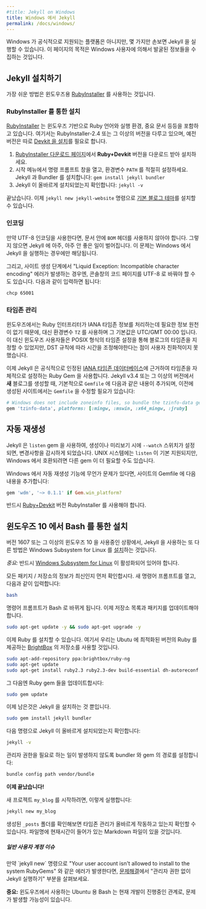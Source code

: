 ```yaml
---
#title: Jekyll on Windows
title: Windows 에서 Jekyll
permalink: /docs/windows/
---
```


<!--
While Windows is not an officially-supported platform, it can be used to run Jekyll with the proper tweaks. This page aims to collect some of the general knowledge and lessons that have been unearthed by Windows users.
-->
Windows 가 공식적으로 지원되는 플랫폼은 아니지만, 몇 가지만 손보면 Jekyll 을 실행할 수 있습니다. 이 페이지의 목적은 Windows 사용자에 의해서 발굴된 정보들을 수집하는 것입니다.


<!--
## Installing Jekyll
-->
## Jekyll 설치하기
<!--
The easiest way to run Jekyll is by using the [RubyInstaller][] for Windows.
-->
가장 쉬운 방법은 윈도우즈용 [RubyInstaller][] 를 사용하는 것입니다.

<!--
### Installation via RubyInstaller
-->
### RubyInstaller 를 통한 설치

<!--
[RubyInstaller][] is a self-contained Windows-based installer that includes the Ruby language, an execution environment, important documentation, and more.
We only cover RubyInstaller-2.4 and newer here, older versions need to [install the Devkit][Devkit-install] manually.
-->
[RubyInstaller][] 는 윈도우즈 기반으로 Ruby 언어와 실행 환경, 중요 문서 등등을 포함하고 있습니다.
여기서는 RubyInstaller-2.4 또는 그 이상의 버전을 다루고 있으며, 예전 버전은 따로 [Devkit 을 설치][Devkit-install]를 필요로 합니다.

<!--
1. Download and Install a **Ruby+Devkit** version from [RubyInstaller Downloads][RubyInstaller-downloads].
   Use default options for installation.
2. Open a new command prompt window from the start menu, so that changes to the `PATH` environment variable becomes effective.
   Install Jekyll and Bundler via: `gem install jekyll bundler`
3. Check if Jekyll installed properly: `jekyll -v`
-->
1. [RubyInstaller 다운로드 페이지][RubyInstaller-downloads]에서 **Ruby+Devkit** 버전을 다운로드 받아 설치하세요.
2. 시작 메뉴에서 명령 프롬프트 창을 열고, 환경변수 `PATH` 를 적절히 설정하세요.
   Jekyll 과 Bundler 를 설치합니다: `gem install jekyll bundler`
3. Jekyll 이 올바르게 설치되었는지 확인합니다: `jekyll -v`

<!--
That's it, you're ready to install our [default minimal blog theme](https://github.com/jekyll/minima) with `jekyll new jekyll-website`.
-->
끝났습니다. 이제 `jekyll new jekyll-website` 명령으로 [기본 블로그 테마](https://github.com/jekyll/minima)를 설치할 수 있습니다.

[RubyInstaller]: https://rubyinstaller.org/
[RubyInstaller-downloads]: https://rubyinstaller.org/downloads/
[Devkit-install]: https://github.com/oneclick/rubyinstaller/wiki/Development-Kit


<!--
### Encoding
-->
### 인코딩

<!--
If you use UTF-8 encoding, make sure that no `BOM` header characters exist in your files or very, very bad things will happen to
Jekyll. This is especially relevant when you're running Jekyll on Windows.
-->
만약 UTF-8 인코딩을 사용한다면, 문서 안에 `BOM` 헤더를 사용하지 않아야 합니다. 그렇지 않으면 Jekyll 에 아주, 아주 안 좋은 일이 벌어집니다.
이 문제는 Windows 에서 Jekyll 을 실행하는 경우에만 해당됩니다.

<!--
Additionally, you might need to change the code page of the console window to UTF-8 in case you get a "Liquid Exception: Incompatible character encoding" error during the site generation process. It can be done with the following command:
-->
그리고, 사이트 생성 단계에서 "Liquid Exception: Incompatible character encoding" 에러가 발생하는 경우엔, 콘솔창의 코드 페이지를 UTF-8 로 바꿔야 할 수도 있습니다.  다음과 같이 입력하면 됩니다:

```sh
chcp 65001
```


<!--
### Time-Zone Management
-->
### 타임존 관리

<!--
Since Windows doesn't have a native source of zoneinfo data, the Ruby Interpreter would not understand IANA Timezones and hence using them had the `TZ` environment variable default to UTC/GMT 00:00.
Though Windows users could alternatively define their blog's timezone by setting the key to use POSIX format of defining timezones, it wasn't as user-friendly when it came to having the clock altered to changing DST-rules.
-->
윈도우즈에서는 Ruby 인터프리터가 IANA 타임존 정보를 처리하는데 필요한 정보 원천이 없기 때문에, 대신 환경변수 `TZ` 를 사용하며 그 기본값은 UTC/GMT 00:00 입니다.
이 대신 윈도우즈 사용자들은 POSIX 형식의 타임존 설정을 통해 블로그의 타임존을 지정할 수 있었지만, DST 규칙에 따라 시간을 조정해야한다는 점이 사용자 친화적이지 못했습니다.

<!--
Jekyll now uses a rubygem to internally configure Timezone based on established [IANA Timezone Database][IANA-database].
While 'new' blogs created with Jekyll v3.4 and greater, will have the following added to their 'Gemfile' by default, existing sites *will* have to update their 'Gemfile' (and installed) to enable development on Windows:
-->
이제 Jekyll 은 공식적으로 인정된 [IANA 타임존 데이터베이스][IANA-database]에 근거하여 타임존을 자체적으로 설정하는 Ruby Gem 을 사용합니다.
Jekyll v3.4 또는 그 이상의 버전에서 **새** 블로그를 생성할 때, 기본적으로 `Gemfile` 에 다음과 같은 내용이 추가되며, 이전에 생성된 사이트에서는 `Gemfile` 을 수정할 필요가 있습니다:

```ruby
# Windows does not include zoneinfo files, so bundle the tzinfo-data gem
gem 'tzinfo-data', platforms: [:mingw, :mswin, :x64_mingw, :jruby]
```

[IANA-database]: https://en.wikipedia.org/wiki/List_of_tz_database_time_zones

<!--
### Auto Regeneration
-->
## 자동 재생성

<!--
Jekyll uses the `listen` gem to watch for changes when the `--watch` switch is specified during a build or serve. While `listen` has built-in support for UNIX systems, it may require an extra gem for compatibility with Windows.
-->
Jekyll 은 `listen` gem 을 사용하여, 생성이나 미리보기 시에 `--watch` 스위치가 설정되면, 변경사항을 감시하게 되었습니다. UNIX 시스템에는 `listen` 이 기본 지원되지만, Windows 에서 호환되려면 다른 gem 이 더 필요할 수도 있습니다.

<!--
Add the following to the Gemfile for your site if you have issues with auto-regeneration on Windows alone:
-->
Windows 에서 자동 재생성 기능에 무언가 문제가 있다면, 사이트의 Gemfile 에 다음 내용을 추가합니다:

```ruby
gem 'wdm', '~> 0.1.1' if Gem.win_platform?
```

<!--
You have to use a [Ruby+Devkit](https://rubyinstaller.org/downloads/) version of the RubyInstaller.
-->
반드시 [Ruby+Devkit](https://rubyinstaller.org/downloads/) 버전 RubyInstaller 를 사용해야 합니다.


<!--
## Installation via Bash on Windows 10
-->
## 윈도우즈 10 에서 Bash 를 통한 설치

<!--
If you are using Windows 10 version 1607 or later, another option to run Jekyll is by [installing][WSL-Guide] the Windows Subsystem for Linux.
-->
버전 1607 또는 그 이상의 윈도우즈 10 을 사용중인 상황에서, Jekyll 을 사용하는 또 다른 방법은 Windows Subsystem for Linux 를 [설치][WSL-Guide]하는 것입니다.


<!--
*Note:* You must have [Windows Subsystem for Linux][BASH-WSL] enabled.
-->
*중요:* 반드시 [Windows Subsystem for Linux][BASH-WSL] 이 활성화되어 있어야 합니다.

<!--
First let's make sure all our packages / repositories are up to date. Open a new Command Prompt instance, and type the following:
-->
모든 패키지 / 저장소의 정보가 최신인지 먼저 확인합시다. 새 명령어 프롬프트를 열고, 다음과 같이 입력합니다:

```sh
bash
```
<!--
Your Command Prompt instance should now be a Bash instance. Now we must update our repo lists and packages.
-->
명령어 프롬프트가 Bash 로 바뀌게 됩니다. 이제 저장소 목록과 패키지를 업데이트해야 합니다.

```sh
sudo apt-get update -y && sudo apt-get upgrade -y
```
<!--
Now we can install Ruby. To do this we will use a repository from [BrightBox](https://www.brightbox.com/docs/ruby/ubuntu/), which hosts optimized versions of Ruby for Ubuntu.
-->
이제 Ruby 를 설치할 수 있습니다. 여기서 우리는 Ubutu 에 최적화된 버전의 Ruby 를 제공하는 [BrightBox](https://www.brightbox.com/docs/ruby/ubuntu/) 의 저장소를 사용할 것입니다.

```sh
sudo apt-add-repository ppa:brightbox/ruby-ng
sudo apt-get update
sudo apt-get install ruby2.3 ruby2.3-dev build-essential dh-autoreconf
```

<!--
Next let's update our Ruby gems:
-->
그 다음엔 Ruby gem 들을 업데이트합시다:

```sh
sudo gem update
```

<!--
Now all that is left to do is install Jekyll.
-->
이제 남은것은 Jekyll 을 설치하는 것 뿐입니다.

```sh
sudo gem install jekyll bundler
```

<!--
Check if Jekyll installed properly by running:
-->
다음 명령으로 Jekyll 이 올바르게 설치되었는지 확인합니다:

```sh
jekyll -v
```

<!--
Configure the bundler/gem path so bundle doesn't prompt for sudo
-->
관리자 권한을 필요로 하는 일이 발생하지 않도록 bundler 와 gem 의 경로를 설정합니다:

```sh
bundle config path vendor/bundle
```

<!--
**And that's it!**
-->
**이제 끝났습니다!**

<!--
To start a new project named `my_blog`, just run:
-->
새 프로젝트 `my_blog` 를 시작하려면, 이렇게 실행합니다:

```sh
jekyll new my_blog
```

<!--
You can make sure time management is working properly by inspecting your `_posts` folder. You should see a markdown file with the current date in the filename.
-->
생성된 `_posts` 폴더를 확인해보면 타임존 관리가 올바르게 작동하고 있는지 확인할 수 있습니다. 파일명에 현재시간이 들어가 있는 Markdown 파일이 있을 것입니다.

<div class="note info">
<!--
  <h5>Non-superuser account issues</h5>
  <p>If the `jekyll new` command prints the error "Your user account isn't allowed to install to the system RubyGems", see the "Running Jekyll as Non-Superuser" instructions in <a href="/docs/troubleshooting/#no-sudo">Troubleshooting</a>.</p>
-->
  <h5>일반 사용자 계정 이슈</h5>
  <p>만약 `jekyll new` 명령으로 "Your user account isn't allowed to install to the system RubyGems" 와 같은 에러가 발생한다면, <a href="/docs/troubleshooting/#no-sudo">문제해결</a>에서 "관리자 권한 없이 Jekyll 실행하기" 부분을 살펴보세요.</p>
</div>

<!--
**Note:** Bash on Ubuntu on Windows is still under development, so you may run into issues.
-->
**중요:** 윈도우즈에서 사용하는 Ubuntu 용 Bash 는 현재 개발이 진행중인 관계로, 문제가 발생할 가능성이 있습니다.

[WSL-Guide]: https://msdn.microsoft.com/en-us/commandline/wsl/install_guide
[BASH-WSL]: https://msdn.microsoft.com/en-us/commandline/wsl/about

